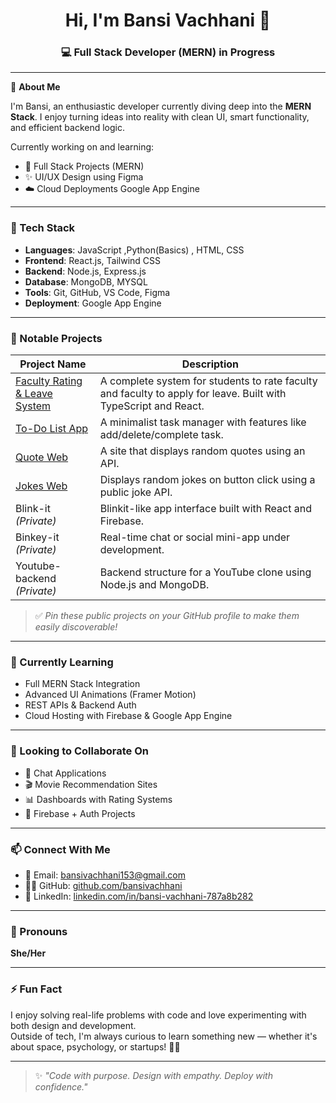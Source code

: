 <h1 align="center">Hi, I'm Bansi Vachhani 👋</h1>
<h3 align="center">💻 Full Stack Developer (MERN) in Progress </h3>

---

💼 **About Me**

I'm Bansi, an enthusiastic developer currently diving deep into the **MERN Stack**. I enjoy turning ideas into reality with clean UI, smart functionality, and efficient backend logic.

Currently working on and learning:
- 🚀 Full Stack Projects (MERN)
- ✨ UI/UX Design using Figma
- ☁️ Cloud Deployments Google App Engine

---

### 🧠 Tech Stack

- **Languages**: JavaScript ,Python(Basics) , HTML, CSS  
- **Frontend**: React.js, Tailwind CSS  
- **Backend**: Node.js, Express.js  
- **Database**: MongoDB, MYSQL
- **Tools**: Git, GitHub, VS Code, Figma  
- **Deployment**: Google App Engine

---

### 📌 Notable Projects

| Project Name | Description |
|--------------|-------------|
| [Faculty Rating & Leave System](https://github.com/bansivachhani/faculty-rating-and-leave-system) | A complete system for students to rate faculty and faculty to apply for leave. Built with TypeScript and React. |
| [To-Do List App](https://github.com/bansivachhani/todo-list-app) | A minimalist task manager with features like add/delete/complete task. |
| [Quote Web](https://github.com/bansivachhani/quote_web) | A site that displays random quotes using an API. |
| [Jokes Web](https://github.com/bansivachhani/jokes-web) | Displays random jokes on button click using a public joke API. |
| Blink-it *(Private)* | Blinkit-like app interface built with React and Firebase. |
| Binkey-it *(Private)* | Real-time chat or social mini-app under development. |
| Youtube-backend *(Private)* | Backend structure for a YouTube clone using Node.js and MongoDB. |

> ✅ *Pin these public projects on your GitHub profile to make them easily discoverable!*

---

### 🌱 Currently Learning

- Full MERN Stack Integration  
- Advanced UI Animations (Framer Motion)  
- REST APIs & Backend Auth  
- Cloud Hosting with Firebase & Google App Engine

---

### 🤝 Looking to Collaborate On

- 💬 Chat Applications  
- 🎬 Movie Recommendation Sites  
- 📊 Dashboards with Rating Systems  
- 🔐 Firebase + Auth Projects  

---

### 📫 Connect With Me

- 📧 Email: [bansivachhani153@gmail.com](mailto:bansivachhani153@gmail.com)  
- 🧑‍💻 GitHub: [github.com/bansivachhani](https://github.com/bansivachhani)  
- 💼 LinkedIn: [linkedin.com/in/bansi-vachhani-787a8b282](https://www.linkedin.com/in/bansi-vachhani-787a8b282/)

---

### 👩 Pronouns

**She/Her**

---

### ⚡ Fun Fact

I enjoy solving real-life problems with code and love experimenting with both design and development.  
Outside of tech, I'm always curious to learn something new — whether it's about space, psychology, or startups! 🚀✨


---

> ✨ *"Code with purpose. Design with empathy. Deploy with confidence."*
